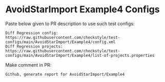 # AvoidStarImport Example4 Configs
Paste below given to PR description to use such test configs:
```
Diff Regression config: https://raw.githubusercontent.com/checkstyle/test-configs/main/AvoidStarImport/Example4/config.xml
Diff Regression projects: https://raw.githubusercontent.com/checkstyle/test-configs/main/AvoidStarImport/Example4/list-of-projects.properties
```
Make comment in PR:
```
Github, generate report for AvoidStarImport/Example4
```
